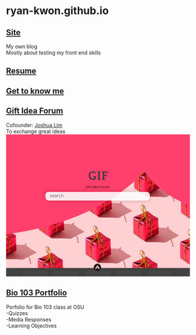 # ryan-kwon.github.io
## [Site](https://ryan-kwon.github.io/)
My own blog <br />
Mostly about testing my front end skills

## [Resume](https://ryan-kwon.github.io/resume.html)

## [Get to know me](https://ryan-kwon.github.io/about.html)

## [Gift Idea Forum](https://github.com/JoshuaLim007/Gif---Gift-Idea-Forum)
Cofounder: [Joshua Lim](https://github.com/JoshuaLim007)<br />
To exchange great ideas
![Image of Yaktocat](https://github.com/JoshuaLim007/Gif---Gift-Idea-Forum/blob/main/HomePage0.png)

## [Bio 103 Portfolio](https://ryan-kwon.github.io/bio_outcomes.html)
Porfolio for Bio 103 class at OSU<br />
-Quizzes<br />
-Media Responses<br />
-Learning Objectives
